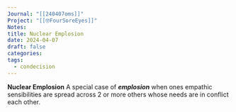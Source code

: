 ```yaml
---
Journal: "[[240407oms]]"
Project: "[[🤓FourSoreEyes]]"
Notes: 
title: Nuclear Emplosion
date: 2024-04-07
draft: false
categories: 
tags:
  - condecision
---
```

 

**Nuclear Emplosion** A special case of ***emplosion*** when ones empathic sensibilities are spread across 2 or more others whose needs are in conflict each other.  




